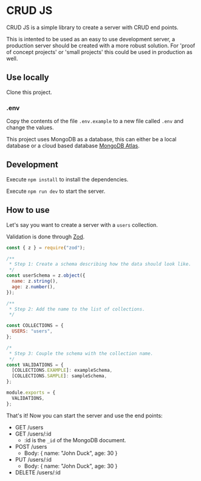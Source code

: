 # CRUD JS

CRUD JS is a simple library to create a server with CRUD end points.

This is intented to be used as an easy to use development server, a production server should be created with a more robust solution.
For 'proof of concept projects' or 'small projects' this could be used in production as well.

## Use locally

Clone this project.

### .env

Copy the contents of the file `.env.example` to a new file called `.env` and change the values.

This project uses MongoDB as a database, this can either be a local database or a cloud based database [MongoDB Atlas](https://www.mongodb.com/atlas/database).

## Development

Execute `npm install` to install the dependencies.

Execute `npm run dev` to start the server.

## How to use

Let's say you want to create a server with a `users` collection.

Validation is done through [Zod](https://github.com/colinhacks/zod).

```js
const { z } = require("zod");

/**
 * Step 1: Create a schema describing how the data should look like.
 */
const userSchema = z.object({
  name: z.string(),
  age: z.number(),
});

/**
 * Step 2: Add the name to the list of collections.
 */

const COLLECTIONS = {
  USERS: "users",
};

/*
 * Step 3: Couple the schema with the collection name.
 */
const VALIDATIONS = {
  [COLLECTIONS.EXAMPLE]: exampleSchema,
  [COLLECTIONS.SAMPLE]: sampleSchema,
};

module.exports = {
  VALIDATIONS,
};
```

That's it! Now you can start the server and use the end points:

- GET /users
- GET /users/:id
  - :id is the `_id` of the MongoDB document.
- POST /users
  - Body: { name: "John Duck", age: 30 }
- PUT /users/:id
  - Body: { name: "John Duck", age: 30 }
- DELETE /users/:id
